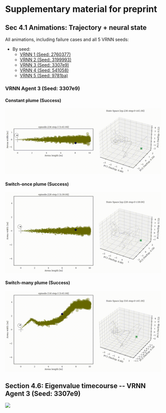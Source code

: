 # Supplementary material for preprint

## Sec 4.1 Animations: Trajectory + neural state

All animations, including failure cases and all 5 VRNN seeds:
* By seed:
  * [VRNN 1 (Seed: 2760377)](VRNN1.md) 
  * [VRNN 2 (Seed: 3199993)](VRNN2.md) 
  * [VRNN 3 (Seed: 3307e9)](VRNN3.md) 
  * [VRNN 4 (Seed: 541058)](VRNN4.md) 
  * [VRNN 5 (Seed: 9781ba)](VRNN5.md) 

### VRNN Agent 3 (Seed: 3307e9)
#### Constant plume (Success)
![](supp/3307e9/constantx5b5_merged_common_ep236.gif)

#### Switch-once plume (Success)
![](supp/3307e9/switch45x5b5_merged_common_ep228.gif)

#### Switch-many plume (Success)
![](supp/3307e9/noisy3x5b5_merged_common_ep154.gif)


## Section 4.6: Eigenvalue timecourse -- VRNN Agent 3 (Seed: 3307e9)
![](supp/3307e9/constantx5b5_merged_common_ep102.gif)
